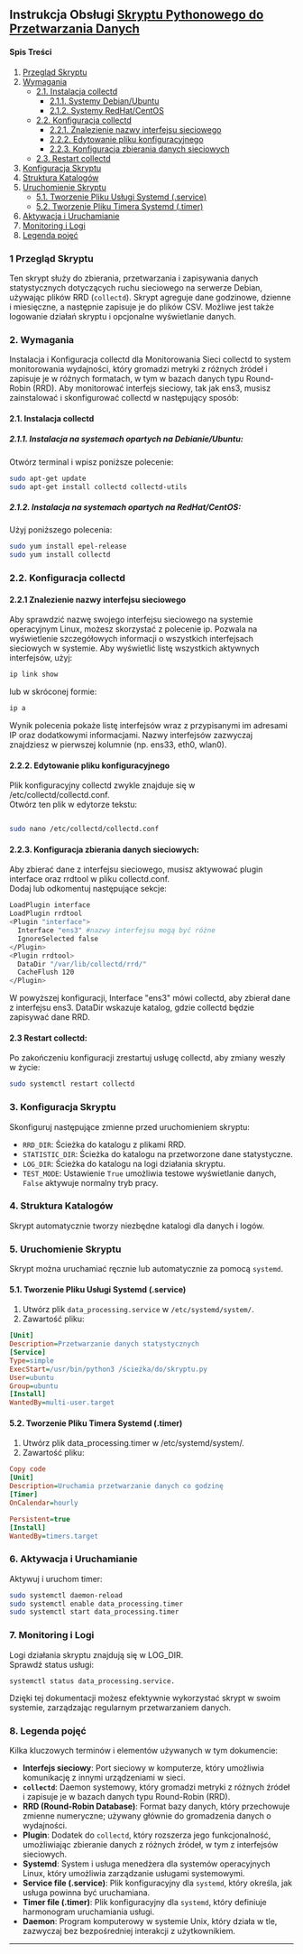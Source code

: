## Instrukcja Obsługi [Skryptu Pythonowego do Przetwarzania Danych](https://github.com/stachusar/network-collector/blob/main/spuber.py)
#### Spis Treści
1. [Przegląd Skryptu](#1-przegląd-skryptu)
2. [Wymagania](#2-wymagania)
   - [2.1. Instalacja collectd](#21-instalacja-collectd)
     - [2.1.1. Systemy Debian/Ubuntu](#211-systemy-debianubuntu)
     - [2.1.2. Systemy RedHat/CentOS](#212-systemy-redhatcentos)
   - [2.2. Konfiguracja collectd](#22-konfiguracja-collectd)
     - [2.2.1. Znalezienie nazwy interfejsu sieciowego](#221-znalezienie-nazwy-interfejsu-sieciowego)
     - [2.2.2. Edytowanie pliku konfiguracyjnego](#222-edytowanie-pliku-konfiguracyjnego)
     - [2.2.3. Konfiguracja zbierania danych sieciowych](#223-konfiguracja-zbierania-danych-sieciowych)
   - [2.3. Restart collectd](#23-restart-collectd)
3. [Konfiguracja Skryptu](#3-konfiguracja-skryptu)
4. [Struktura Katalogów](#4-struktura-katalogów)
5. [Uruchomienie Skryptu](#5-uruchomienie-skryptu)
   - [5.1. Tworzenie Pliku Usługi Systemd (.service)](#51-tworzenie-pliku-usługi-systemd-service)
   - [5.2. Tworzenie Pliku Timera Systemd (.timer)](#52-tworzenie-pliku-timera-systemd-timer)
6. [Aktywacja i Uruchamianie](#6-aktywacja-i-uruchamianie)
7. [Monitoring i Logi](#7-monitoring-i-logi)
8. [Legenda pojęć](#8-legenda-pojęć)
### 1 Przegląd Skryptu
Ten skrypt służy do zbierania, przetwarzania i zapisywania danych statystycznych dotyczących ruchu sieciowego na serwerze Debian, używając plików RRD (`collectd`). Skrypt agreguje dane godzinowe, dzienne i miesięczne, a następnie zapisuje je do plików CSV. Możliwe jest także logowanie działań skryptu i opcjonalne wyświetlanie danych.
### 2. Wymagania
Instalacja i Konfiguracja collectd dla Monitorowania Sieci
collectd to system monitorowania wydajności, który gromadzi metryki z różnych źródeł i zapisuje je w różnych formatach, w tym w bazach danych typu Round-Robin (RRD). Aby monitorować interfejs sieciowy, tak jak ens3, musisz zainstalować i skonfigurować collectd w następujący sposób:
#### 2.1. Instalacja collectd
##### 2.1.1. Instalacja na systemach opartych na Debianie/Ubuntu:
Otwórz terminal i wpisz poniższe polecenie:
```bash
sudo apt-get update
sudo apt-get install collectd collectd-utils
```
##### 2.1.2. Instalacja na systemach opartych na RedHat/CentOS:
Użyj poniższego polecenia:
```bash
sudo yum install epel-release
sudo yum install collectd
```
### 2.2. Konfiguracja collectd
#### 2.2.1 Znalezienie nazwy interfejsu sieciowego
Aby sprawdzić nazwę swojego interfejsu sieciowego na systemie operacyjnym Linux, możesz skorzystać z polecenie ip. Pozwala na wyświetlenie szczegółowych informacji o wszystkich interfejsach sieciowych w systemie. 
Aby wyświetlić listę wszystkich aktywnych interfejsów, użyj:
```bash
ip link show
```
lub w skróconej formie:
```bash 
ip a
```
Wynik polecenia pokaże listę interfejsów wraz z przypisanymi im adresami IP oraz dodatkowymi informacjami. Nazwy interfejsów zazwyczaj znajdziesz w pierwszej kolumnie (np. ens33, eth0, wlan0).
#### 2.2.2. Edytowanie pliku konfiguracyjnego
Plik konfiguracyjny collectd zwykle znajduje się w /etc/collectd/collectd.conf.  
 Otwórz ten plik w edytorze tekstu:
```bash

sudo nano /etc/collectd/collectd.conf
```
#### 2.2.3. Konfiguracja zbierania danych sieciowych:
Aby zbierać dane z interfejsu sieciowego, musisz aktywować plugin interface oraz rrdtool w pliku collectd.conf.   
Dodaj lub odkomentuj następujące sekcje:
```bash
LoadPlugin interface
LoadPlugin rrdtool
<Plugin "interface">
  Interface "ens3" #nazwy interfejsu mogą być różne 
  IgnoreSelected false
</Plugin>
<Plugin rrdtool>
  DataDir "/var/lib/collectd/rrd/"
  CacheFlush 120
</Plugin>
```
W powyższej konfiguracji, Interface "ens3" mówi collectd, aby zbierał dane z interfejsu ens3. DataDir wskazuje katalog, gdzie collectd będzie zapisywać dane RRD.
#### 2.3 Restart collectd:
Po zakończeniu konfiguracji zrestartuj usługę collectd, aby zmiany weszły w życie:
```bash
sudo systemctl restart collectd
```
### 3. Konfiguracja Skryptu
Skonfiguruj następujące zmienne przed uruchomieniem skryptu:
- `RRD_DIR`: Ścieżka do katalogu z plikami RRD.
- `STATISTIC_DIR`: Ścieżka do katalogu na przetworzone dane statystyczne.
- `LOG_DIR`: Ścieżka do katalogu na logi działania skryptu.
- `TEST_MODE`: Ustawienie `True` umożliwia testowe wyświetlanie danych, `False` aktywuje normalny tryb pracy.
### 4. Struktura Katalogów
Skrypt automatycznie tworzy niezbędne katalogi dla danych i logów.
### 5. Uruchomienie Skryptu
Skrypt można uruchamiać ręcznie lub automatycznie za pomocą `systemd`.
#### 5.1. Tworzenie Pliku Usługi Systemd (.service)
1. Utwórz plik `data_processing.service` w `/etc/systemd/system/`.
2. Zawartość pliku:
```ini
[Unit]
Description=Przetwarzanie danych statystycznych
[Service]
Type=simple
ExecStart=/usr/bin/python3 /ścieżka/do/skryptu.py
User=ubuntu
Group=ubuntu
[Install]
WantedBy=multi-user.target
```
#### 5.2. Tworzenie Pliku Timera Systemd (.timer)
1. Utwórz plik data_processing.timer w /etc/systemd/system/.
2. Zawartość pliku:
```ini
Copy code
[Unit]
Description=Uruchamia przetwarzanie danych co godzinę
[Timer]
OnCalendar=hourly

Persistent=true
[Install]
WantedBy=timers.target
```
### 6. Aktywacja i Uruchamianie
Aktywuj i uruchom timer:
```bash
sudo systemctl daemon-reload
sudo systemctl enable data_processing.timer
sudo systemctl start data_processing.timer
```
### 7. Monitoring i Logi
Logi działania skryptu znajdują się w LOG_DIR.  
Sprawdź status usługi: 
```
systemctl status data_processing.service.
```
Dzięki tej dokumentacji możesz efektywnie wykorzystać skrypt w swoim systemie, zarządzając regularnym przetwarzaniem danych.
### 8. Legenda pojęć 
Kilka kluczowych terminów i elementów używanych w tym dokumencie:
- **Interfejs sieciowy**: Port sieciowy w komputerze, który umożliwia komunikację z innymi urządzeniami w sieci.
- **`collectd`**: Daemon systemowy, który gromadzi metryki z różnych źródeł i zapisuje je w bazach danych typu Round-Robin (RRD).
- **RRD (Round-Robin Database)**: Format bazy danych, który przechowuje zmienne numeryczne; używany głównie do gromadzenia danych o wydajności.
- **Plugin**: Dodatek do `collectd`, który rozszerza jego funkcjonalność, umożliwiając zbieranie danych z różnych źródeł, w tym z interfejsów sieciowych.
- **Systemd**: System i usługa menedżera dla systemów operacyjnych Linux, który umożliwia zarządzanie usługami systemowymi.
- **Service file (.service)**: Plik konfiguracyjny dla `systemd`, który określa, jak usługa powinna być uruchamiana.
- **Timer file (.timer)**: Plik konfiguracyjny dla `systemd`, który definiuje harmonogram uruchamiania usługi.
- **Daemon**: Program komputerowy w systemie Unix, który działa w tle, zazwyczaj bez bezpośredniej interakcji z użytkownikiem.
---
